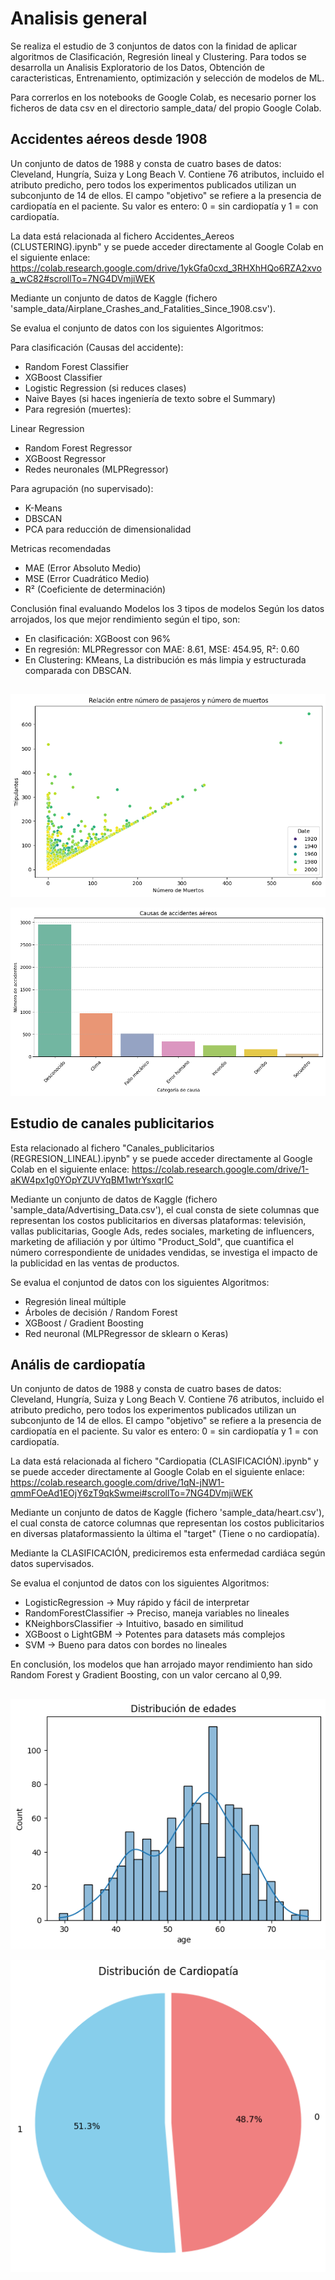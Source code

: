 # Analisis general
Se realiza el estudio de 3 conjuntos de datos con la finidad de aplicar algoritmos de Clasificación, Regresión lineal y Clustering. 
Para todos se desarrolla un Analisis Exploratorio de los Datos,  Obtención de caracteristicas, Entrenamiento, optimización y selección de modelos de ML.

Para correrlos en los notebooks de Google Colab, es necesario porner los ficheros de data csv en el directorio sample_data/ del propio Google Colab.

## Accidentes aéreos desde 1908

Un conjunto de datos de 1988 y consta de cuatro bases de datos: Cleveland, Hungría, Suiza y Long Beach V. Contiene 76 atributos, incluido el atributo predicho, pero todos los experimentos publicados utilizan un subconjunto de 14 de ellos. El campo "objetivo" se refiere a la presencia de cardiopatía en el paciente. Su valor es entero: 0 = sin cardiopatía y 1 = con cardiopatía.

La data está relacionada al fichero Accidentes_Aereos (CLUSTERING).ipynb" y se puede acceder directamente al Google Colab en el siguiente enlace: https://colab.research.google.com/drive/1ykGfa0cxd_3RHXhHQo6RZA2xvoa_wC82#scrollTo=7NG4DVmjiWEK

Mediante un conjunto de datos de Kaggle (fichero 'sample_data/Airplane_Crashes_and_Fatalities_Since_1908.csv').

Se evalua el conjunto de datos con los siguientes Algoritmos:

Para clasificación (Causas del accidente):
* Random Forest Classifier
* XGBoost Classifier
* Logistic Regression (si reduces clases)
* Naive Bayes (si haces ingeniería de texto sobre el Summary)
* Para regresión (muertes):

Linear Regression
* Random Forest Regressor
* XGBoost Regressor
* Redes neuronales (MLPRegressor)

Para agrupación (no supervisado):
* K-Means
* DBSCAN
* PCA para reducción de dimensionalidad

Metricas recomendadas
* MAE (Error Absoluto Medio)
* MSE (Error Cuadrático Medio)
* R² (Coeficiente de determinación)

Conclusión final evaluando Modelos los 3 tipos de modelos
Según los datos arrojados, los que mejor rendimiento según el tipo, son:
* En clasificación: XGBoost con 96%
* En regresión: MLPRegressor con MAE: 8.61, MSE: 454.95, R²: 0.60
* En Clustering: KMeans, La distribución es más limpia y estructurada comparada con DBSCAN.

  
## 
![analsis](images/aereos_muertos_pasajeros.png)

![identificacion de causas](images/aereos_causas_accidentes.png)

## Estudio de canales publicitarios 

Esta relacionado al fichero "Canales_publicitarios (REGRESION_LINEAL).ipynb" y se puede acceder directamente al Google Colab en el siguiente enlace: https://colab.research.google.com/drive/1-aKW4px1g0YOpYZUVYqBM1wtrYsxqrIC

Mediante un conjunto de datos de Kaggle (fichero 'sample_data/Advertising_Data.csv'), el cual consta de siete columnas que representan los costos publicitarios en diversas plataformas: televisión, vallas publicitarias, Google Ads, redes sociales, marketing de influencers, marketing de afiliación y por último "Product_Sold", que cuantifica el número correspondiente de unidades vendidas, se investiga el impacto de la publicidad en las ventas de productos.

Se evalua el conjuntod de datos con los siguientes Algoritmos:

*   Regresión lineal múltiple
*   Árboles de decisión / Random Forest
*   XGBoost / Gradient Boosting
*   Red neuronal (MLPRegressor de sklearn o Keras)

## Anális de cardiopatía

Un conjunto de datos de 1988 y consta de cuatro bases de datos: Cleveland, Hungría, Suiza y Long Beach V. Contiene 76 atributos, incluido el atributo predicho, pero todos los experimentos publicados utilizan un subconjunto de 14 de ellos. El campo "objetivo" se refiere a la presencia de cardiopatía en el paciente. Su valor es entero: 0 = sin cardiopatía y 1 = con cardiopatía.

La data está relacionada al fichero "Cardiopatia (CLASIFICACIÓN).ipynb" y se puede acceder directamente al Google Colab en el siguiente enlace: https://colab.research.google.com/drive/1qN-jNW1-qmmFOeAd1EOjY6zT9qkSwmei#scrollTo=7NG4DVmjiWEK

Mediante un conjunto de datos de Kaggle (fichero 'sample_data/heart.csv'), el cual consta de catorce columnas que representan los costos publicitarios en diversas plataformassiento la última el "target" (Tiene o no cardiopatía).

Mediante la CLASIFICACIÓN, prediciremos esta enfermedad cardiáca según datos supervisados.

Se evalua el conjuntod de datos con los siguientes Algoritmos:

* LogisticRegression -> Muy rápido y fácil de interpretar
* RandomForestClassifier -> Preciso, maneja variables no lineales
* KNeighborsClassifier -> Intuitivo, basado en similitud
* XGBoost o LightGBM -> Potentes para datasets más complejos
* SVM -> Bueno para datos con bordes no lineales

En conclusión, los modelos que han arrojado mayor rendimiento han sido Random Forest y Gradient Boosting, con un valor cercano al 0,99.

## 
![analsis](images/cardiopatia_edaes.png)

![identificacion de causas](images/cardiopatia_genero.png)

